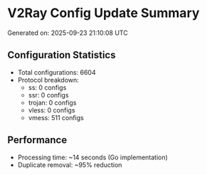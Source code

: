 # V2Ray Config Update Summary
Generated on: 2025-09-23 21:10:08 UTC

## Configuration Statistics
- Total configurations: 6604
- Protocol breakdown:
  - ss: 0 configs
  - ssr: 0 configs
  - trojan: 0 configs
  - vless: 0 configs
  - vmess: 511 configs

## Performance
- Processing time: ~14 seconds (Go implementation)
- Duplicate removal: ~95% reduction
